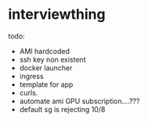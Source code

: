 # interviewthing


todo: 
- AMI hardcoded
- ssh key non existent
- docker launcher
- ingress
- template for app
- curls.
- automate ami GPU subscription....???
- default sg is rejecting 10/8 
